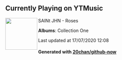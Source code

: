 ## Currently Playing on YTMusic

[<img align="left" width="100" src="https://lh3.googleusercontent.com/_JNKqbO7nSJYdqIa-4RfkEeu-JYBx_QMeAzcC1WFSrRXt6Crslkr99bw0GpPPw00lJIJKEc43iHPX18">](https://music.youtube.com/channel/UCvfjizX8aIDWRKl9ff70qmQ)

SAINt JHN - Roses

**Albums**: Collection One

Last updated at 17/07/2020 12:08

#### Generated with [20chan/github-now](https://github.com/20chan/github-now)


<!--
**20chan/20chan** is a ✨ _special_ ✨ repository because its `README.md` (this file) appears on your GitHub profile.

Here are some ideas to get you started:

- 🔭 I’m currently working on ...
- 🌱 I’m currently learning ...
- 👯 I’m looking to collaborate on ...
- 🤔 I’m looking for help with ...
- 💬 Ask me about ...
- 📫 How to reach me: ...
- 😄 Pronouns: ...
- ⚡ Fun fact: ...
-->
